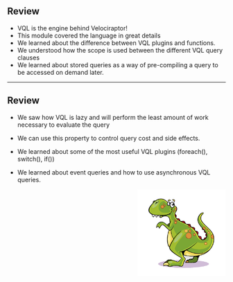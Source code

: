 <!-- .slide: class="content small-font" -->

## Review

* VQL is the engine behind Velociraptor!
* This module covered the language in great details
* We learned about the difference between VQL plugins and functions.
* We understood how the scope is used between the different VQL query clauses
* We learned about stored queries as a way of pre-compiling a query to be accessed on demand later.

---

<!-- .slide: class="content small-font" -->

## Review

* We saw how VQL is lazy and will perform the least amount of work necessary to evaluate the query
* We can use this property to control query cost and side effects.
* We learned about some of the most useful VQL plugins (foreach(), switch(), if())

* We learned about event queries and how to use asynchronous VQL queries.

<img src="/modules/images/dino_dancing.png" style="height: 200px; float: right">
